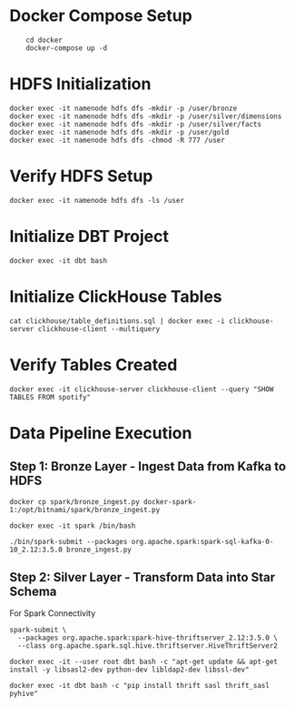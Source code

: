 # Docker Compose Setup
```
    cd docker
    docker-compose up -d
```
# HDFS Initialization
```
docker exec -it namenode hdfs dfs -mkdir -p /user/bronze
docker exec -it namenode hdfs dfs -mkdir -p /user/silver/dimensions
docker exec -it namenode hdfs dfs -mkdir -p /user/silver/facts
docker exec -it namenode hdfs dfs -mkdir -p /user/gold
docker exec -it namenode hdfs dfs -chmod -R 777 /user

```
# Verify HDFS Setup
```
docker exec -it namenode hdfs dfs -ls /user
```

# Initialize DBT Project
```
docker exec -it dbt bash
```

# Initialize ClickHouse Tables
```
cat clickhouse/table_definitions.sql | docker exec -i clickhouse-server clickhouse-client --multiquery
```

# Verify Tables Created
```
docker exec -it clickhouse-server clickhouse-client --query "SHOW TABLES FROM spotify"
```

# Data Pipeline Execution

## Step 1: Bronze Layer - Ingest Data from Kafka to HDFS

```
docker cp spark/bronze_ingest.py docker-spark-1:/opt/bitnami/spark/bronze_ingest.py

docker exec -it spark /bin/bash

./bin/spark-submit --packages org.apache.spark:spark-sql-kafka-0-10_2.12:3.5.0 bronze_ingest.py
```

## Step 2: Silver Layer - Transform Data into Star Schema

For Spark Connectivity
```
spark-submit \
  --packages org.apache.spark:spark-hive-thriftserver_2.12:3.5.0 \
  --class org.apache.spark.sql.hive.thriftserver.HiveThriftServer2

docker exec -it --user root dbt bash -c "apt-get update && apt-get install -y libsasl2-dev python-dev libldap2-dev libssl-dev"

docker exec -it dbt bash -c "pip install thrift sasl thrift_sasl pyhive"
```


